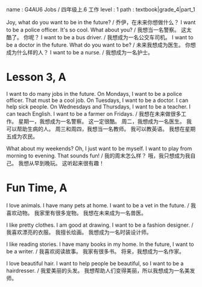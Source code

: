 name : G4AU6 Jobs / 四年级上.6 工作
level : 1
path : textbook|grade_4|part_1

Joy, what do you want to be in the future? / 乔伊，在未来你想做什么？
I want to be a police officer. It's so cool. What about you? / 我想当一名警察。 这太酷了。 你呢？
I want to be a bus driver. / 我想成为一名公交车司机。
I want to be a doctor in the future. What do you want to be? / 未来我想成为医生。 你想成为什么样的人？
I want to be a nurse. / 我想成为一名护士。

# Lesson 3, A

I want to do many jobs in the future. On Mondays, I want to be a police officer. That must be a cool job. On Tuesdays, I want to be a doctor. I can help sick people. On Wednesdays and Thursdays, I want to be a teacher. I can teach English. I want to be a farmer on Fridays. / 我想在未来做很多工作。 星期一，我想成为一名警察。 这一定很酷。 周二，我想成为一名医生。 我可以帮助生病的人。 周三和周四，我想当一名教师。 我可以教英语。 我想在星期五成为农民。

What about my weekends? Oh, I just want to be myself. I want to play from morning to evening. That sounds fun! / 我的周末怎么样？ 哦，我只想成为我自己。 我想从早到晚玩。 这听起来很有趣！

# Fun Time, A

I love animals. I have many pets at home. I want to be a vet in the future. / 我喜欢动物。 我家里有很多宠物。 我想在未来成为一名兽医。

I like pretty clothes. I am good at drawing. I want to be a fashion designer. / 我喜欢漂亮的衣服。 我擅长绘画。 我想成为一名时装设计师。

I like reading stories. I have many books in my home. In the future, I want to be a writer. / 我喜欢阅读故事。 我家有很多书。 将来，我想成为一名作家。

I love beautiful hair. I want to help people be beautiful, so I want to be a hairdresser. / 我爱美丽的头发。 我想帮助人们变得美丽，所以我想成为一名美发师。
